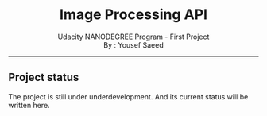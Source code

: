 <h1 align="center">
Image Processing API
</h1>

<p align="center">
Udacity NANODEGREE Program - First Project
<br>By : Yousef Saeed
</p>

---

## Project status

The project is still under underdevelopment. And its current status will be written here.
<br>



